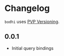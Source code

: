 # Changelog

`bodhi` uses [PVP Versioning](https://pvp.haskell.org).

## 0.0.1
- Initial query bindings
